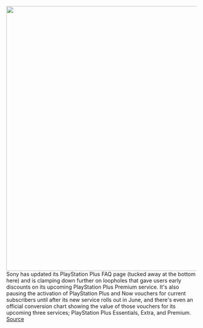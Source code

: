 <img src='https://cdn.vox-cdn.com/thumbor/5pslQ9RXIUxVLRgNGQBnKumb79E=/0x0:2040x1360/1200x800/filters:focal(857x517:1183x843)/cdn.vox-cdn.com/uploads/chorus_image/image/70813081/playstation_plus_logo_blog.0.jpg' width='700px' /><br/>
Sony has updated its PlayStation Plus FAQ page (tucked away at the bottom here) and is clamping down further on loopholes that gave users early discounts on its upcoming PlayStation Plus Premium service. It's also pausing the activation of PlayStation Plus and Now vouchers for current subscribers until after its new service rolls out in June, and there's even an official conversion chart showing the value of those vouchers for its upcoming three services; PlayStation Plus Essentials, Extra, and Premium.
<a href='https://www.theverge.com/2022/4/29/23049022/sony-playstation-plus-now-subscription-prepaid-conversion-change'> Source <a/>